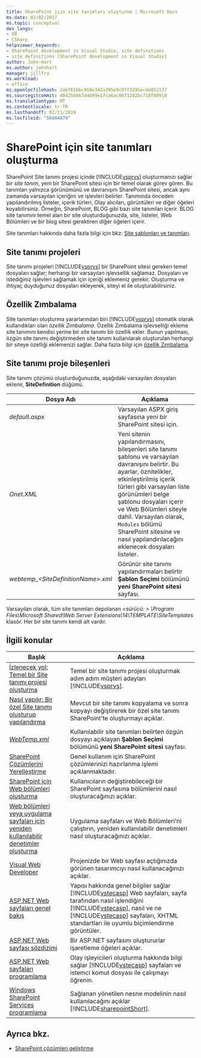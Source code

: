 ```yaml
---
title: SharePoint için site tanımları oluşturma | Microsoft Docs
ms.date: 02/02/2017
ms.topic: conceptual
dev_langs:
- VB
- CSharp
helpviewer_keywords:
- SharePoint development in Visual Studio, site definitions
- site definitions [SharePoint development in Visual Studio]
author: John-Hart
ms.author: johnhart
manager: jillfra
ms.workload:
- office
ms.openlocfilehash: 2abf61bbc960e342a395e9c0ff3395ecde852137
ms.sourcegitcommit: d0425b6b7d4b99e17ca6ac0671282bc718f80910
ms.translationtype: MT
ms.contentlocale: tr-TR
ms.lasthandoff: 02/21/2019
ms.locfileid: "56604879"
---
```

# <a name="create-site-definitions-for-sharepoint"></a>SharePoint için site tanımları oluşturma
  SharePoint Site tanımı projesi içinde [!INCLUDE[vsprvs](../sharepoint/includes/vsprvs-md.md)] oluşturmanızı sağlar bir *site tanım*, yeni bir SharePoint sitesi için bir temel olarak görev gören. Bu tanımları yalnızca görünümünü ve davranışını SharePoint sitesi, ancak aynı zamanda varsayılan içeriğini ve işlevleri belirler. Tanımında önceden yapılandırılmış listeler, içerik türleri, Olay alıcıları, görüntüleri ve diğer öğeleri koyabilirsiniz. Örneğin, SharePoint, BLOG gibi bazı site tanımları içerir. BLOG site tanımını temel alan bir site oluşturduğunuzda, site, listeler, Web Bölümleri ve bir blog sitesi gerektiren diğer öğeleri içerir.

 Site tanımları hakkında daha fazla bilgi için bkz: [Site şablonları ve tanımları](http://go.microsoft.com/fwlink/?LinkId=179134).

## <a name="site-definition-projects"></a>Site tanımı projeleri
 Site tanımı projeleri [!INCLUDE[vsprvs](../sharepoint/includes/vsprvs-md.md)] bir SharePoint sitesi gereken temel dosyaları sağlar; herhangi bir varsayılan işlevsellik sağlamaz. Dosyaları ve istediğiniz işlevleri sağlamak için içeriği eklemeniz gerekir. Oluşturma ve ihtiyaç duyduğunuz dosyaları ekleyerek, siteyi el ile oluşturabilirsiniz.

## <a name="feature-stapling"></a>Özellik Zımbalama
 Site tanımları oluşturma yararlarından biri [!INCLUDE[vsprvs](../sharepoint/includes/vsprvs-md.md)] otomatik olarak kullandıkları olan *özellik Zımbalama*. Özellik Zımbalama işlevselliği ekleme site tanımını kendisi yerine bir site tanımı bir özellik ekler. Bunun yapılması, özgün site tanımı değiştirmeden site tanımı kullanılarak oluşturulan herhangi bir siteye özelliği eklemenizi sağlar. Daha fazla bilgi için [özellik Zımbalama](http://go.microsoft.com/fwlink/?LinkID=119283).

## <a name="site-definition-project-components"></a>Site tanımı proje bileşenleri
 Site tanımı çözümü oluşturduğunuzda, aşağıdaki varsayılan dosyaları eklenir, **SiteDefinition** düğümü.

|Dosya Adı|Açıklama|
|---------------|-----------------|
|*default.aspx*|Varsayılan ASPX giriş sayfasına yeni bir SharePoint sitesi için.|
|*Onet.XML*|Yeni sitenin yapılandırmasını, bileşenleri site tanımı şablonu ve varsayılan davranışını belirtir. Bu ayarlar, öznitelikler, etkinleştirilmiş içerik türleri gibi varsayılan liste görünümleri belge şablonu dosyaları içerir ve Web Bölümleri siteyle dahil. Varsayılan olarak, `Modules` bölümü SharePoint sitesine ve nasıl yapılandırılacağını eklenecek dosyaları listeler.|
|*webtemp_\<SiteDefinitionName>.xml*|Görünür site tanımı yapılandırmaları belirtir **Şablon Seçimi** bölümünü **yeni SharePoint sitesi** sayfası.|

 Varsayılan olarak, tüm site tanımları depolanan  *\<sürücü: > \Program Files\Microsoft Shared\Web Server Extensions\14\TEMPLATE\SiteTemplates* klasör. Her bir site tanımı kendi alt vardır.

## <a name="related-topics"></a>İlgili konular

|Başlık|Açıklama|
|-----------|-----------------|
|[İzlenecek yol: Temel bir Site tanımı projesi oluşturma](../sharepoint/walkthrough-create-a-basic-site-definition-project.md)|Temel bir site tanımı projesi oluşturmak adım adım müşteri adayları [!INCLUDE[vsprvs](../sharepoint/includes/vsprvs-md.md)].|
|[Nasıl yapılır: Bir özel Site tanımı oluşturup yapılandırma](http://go.microsoft.com/fwlink/?LinkId=183309)|Mevcut bir site tanımı kopyalama ve sonra kopyayı değiştirerek bir özel site tanımı SharePoint'te oluşturmayı açıklar.|
|[*WebTemp.xml*](http://go.microsoft.com/fwlink/?LinkId=183310)|Kullanılabilir site tanımları belirten özgün dosyayı açıklayan **Şablon Seçimi** bölümünü **yeni SharePoint sitesi** sayfası.|
|[SharePoint Çözümlerini Yerelleştirme](../sharepoint/localizing-sharepoint-solutions.md)|Genel kullanım için SharePoint çözümlerinizi hazırlanma işlemi açıklanmaktadır.|
|[SharePoint için Web bölümleri oluşturma](../sharepoint/creating-web-parts-for-sharepoint.md)|Kullanıcıların değiştirebileceği bir SharePoint sayfasına bölümlerini nasıl oluşturacağınızı açıklar.|
|[Web bölümleri veya uygulama sayfaları için yeniden kullanılabilir denetimler oluşturma](../sharepoint/creating-reusable-controls-for-web-parts-or-application-pages.md)|Uygulama sayfaları ve Web Bölümleri'ni çalıştırın, yeniden kullanılabilir denetimleri nasıl oluşturacağınızı açıklar.|
|[Visual Web Developer](http://go.microsoft.com/fwlink/?LinkId=178725)|Projenizde bir Web sayfası açtığınızda görünen tasarımcıyı nasıl kullanacağınızı açıklar.|
|[ASP.NET Web sayfaları genel bakış](http://go.microsoft.com/fwlink/?LinkId=178726)|Yapısı hakkında genel bilgiler sağlar [!INCLUDE[vstecasp](../sharepoint/includes/vstecasp-md.md)] Web sayfaları, sayfa tarafından nasıl işlendiğini [!INCLUDE[vstecasp](../sharepoint/includes/vstecasp-md.md)], nasıl ve ne [!INCLUDE[vstecasp](../sharepoint/includes/vstecasp-md.md)] sayfaları, XHTML standartları ile uyumlu biçimlendirme görüntüler.|
|[ASP.NET Web sayfası sözdizimi](http://go.microsoft.com/fwlink/?LinkId=178727)|Bir ASP.NET sayfasını oluştururlar işaretleme öğeleri açıklar.|
|[ASP.NET Web sayfaları programlama](http://go.microsoft.com/fwlink/?LinkId=178728)|Olay işleyicileri oluşturma hakkında bilgi sağlar [!INCLUDE[vstecasp](../sharepoint/includes/vstecasp-md.md)] sayfaları ve istemci komut dosyası ile çalışmayı öğrenin.|
|[Windows SharePoint Services programlama](http://go.microsoft.com/fwlink/?LinkId=178729)|Sağlanan yönetilen nesne modelinin nasıl kullanılacağını açıklar [!INCLUDE[sharepointShort](../sharepoint/includes/sharepointshort-md.md)].|

## <a name="see-also"></a>Ayrıca bkz.
- [SharePoint çözümleri geliştirme](../sharepoint/developing-sharepoint-solutions.md)
